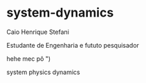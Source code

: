 # system-dynamics
Caio Henrique Stefani

Estudante de Engenharia e fututo pesquisador

hehe
mec pô
")

system physics dynamics 
